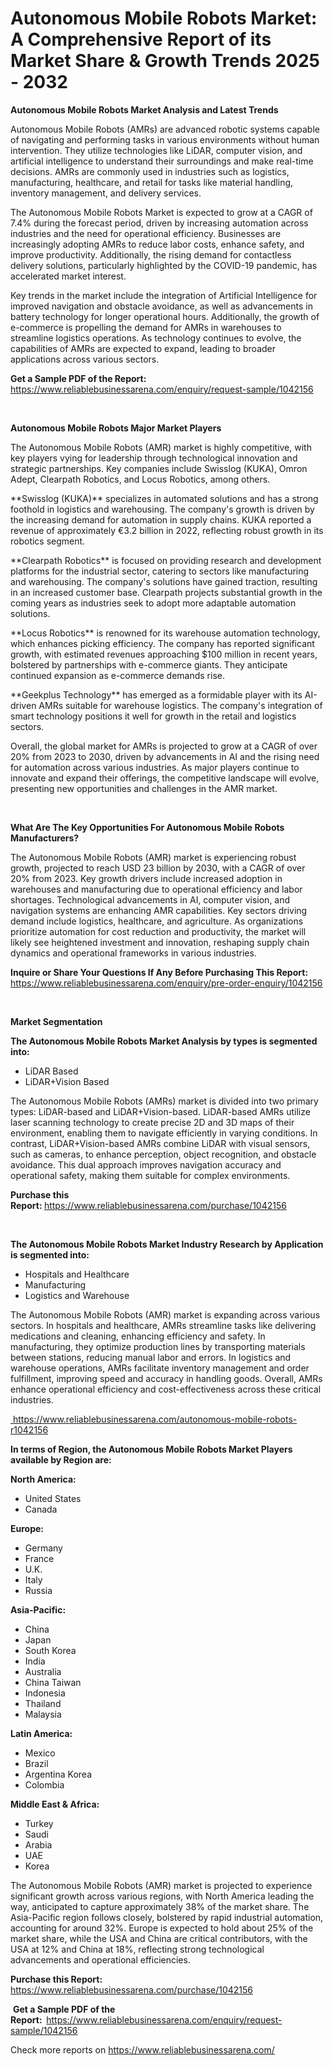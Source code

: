 <p><h1>Autonomous Mobile Robots Market: A Comprehensive Report of its Market Share & Growth Trends 2025 - 2032</h1></p><p><strong>Autonomous Mobile Robots Market Analysis and Latest Trends</strong></p>
<p><p>Autonomous Mobile Robots (AMRs) are advanced robotic systems capable of navigating and performing tasks in various environments without human intervention. They utilize technologies like LiDAR, computer vision, and artificial intelligence to understand their surroundings and make real-time decisions. AMRs are commonly used in industries such as logistics, manufacturing, healthcare, and retail for tasks like material handling, inventory management, and delivery services.</p><p>The Autonomous Mobile Robots Market is expected to grow at a CAGR of 7.4% during the forecast period, driven by increasing automation across industries and the need for operational efficiency. Businesses are increasingly adopting AMRs to reduce labor costs, enhance safety, and improve productivity. Additionally, the rising demand for contactless delivery solutions, particularly highlighted by the COVID-19 pandemic, has accelerated market interest.</p><p>Key trends in the market include the integration of Artificial Intelligence for improved navigation and obstacle avoidance, as well as advancements in battery technology for longer operational hours. Additionally, the growth of e-commerce is propelling the demand for AMRs in warehouses to streamline logistics operations. As technology continues to evolve, the capabilities of AMRs are expected to expand, leading to broader applications across various sectors.</p></p>
<p><strong>Get a Sample PDF of the Report:&nbsp;</strong> <a href="https://www.reliablebusinessarena.com/enquiry/request-sample/1042156?utm_campaign=2724&utm_medium=2&utm_source=Github&utm_content=ia&utm_term=28022025&utm_id=autonomous-mobile-robots">https://www.reliablebusinessarena.com/enquiry/request-sample/1042156</a></p>
<p>&nbsp;</p>
<p><strong>Autonomous Mobile Robots Major Market Players</strong></p>
<p><p>The Autonomous Mobile Robots (AMR) market is highly competitive, with key players vying for leadership through technological innovation and strategic partnerships. Key companies include Swisslog (KUKA), Omron Adept, Clearpath Robotics, and Locus Robotics, among others. </p><p>**Swisslog (KUKA)** specializes in automated solutions and has a strong foothold in logistics and warehousing. The company's growth is driven by the increasing demand for automation in supply chains. KUKA reported a revenue of approximately €3.2 billion in 2022, reflecting robust growth in its robotics segment.</p><p>**Clearpath Robotics** is focused on providing research and development platforms for the industrial sector, catering to sectors like manufacturing and warehousing. The company's solutions have gained traction, resulting in an increased customer base. Clearpath projects substantial growth in the coming years as industries seek to adopt more adaptable automation solutions.</p><p>**Locus Robotics** is renowned for its warehouse automation technology, which enhances picking efficiency. The company has reported significant growth, with estimated revenues approaching $100 million in recent years, bolstered by partnerships with e-commerce giants. They anticipate continued expansion as e-commerce demands rise.</p><p>**Geekplus Technology** has emerged as a formidable player with its AI-driven AMRs suitable for warehouse logistics. The company's integration of smart technology positions it well for growth in the retail and logistics sectors.</p><p>Overall, the global market for AMRs is projected to grow at a CAGR of over 20% from 2023 to 2030, driven by advancements in AI and the rising need for automation across various industries. As major players continue to innovate and expand their offerings, the competitive landscape will evolve, presenting new opportunities and challenges in the AMR market.</p></p>
<p>&nbsp;</p>
<p><strong>What Are The Key Opportunities For Autonomous Mobile Robots Manufacturers?</strong></p>
<p><p>The Autonomous Mobile Robots (AMR) market is experiencing robust growth, projected to reach USD 23 billion by 2030, with a CAGR of over 20% from 2023. Key growth drivers include increased adoption in warehouses and manufacturing due to operational efficiency and labor shortages. Technological advancements in AI, computer vision, and navigation systems are enhancing AMR capabilities. Key sectors driving demand include logistics, healthcare, and agriculture. As organizations prioritize automation for cost reduction and productivity, the market will likely see heightened investment and innovation, reshaping supply chain dynamics and operational frameworks in various industries.</p></p>
<p><strong>Inquire or Share Your Questions If Any Before Purchasing This Report:</strong> <a href="https://www.reliablebusinessarena.com/enquiry/pre-order-enquiry/1042156?utm_campaign=2724&utm_medium=2&utm_source=Github&utm_content=ia&utm_term=28022025&utm_id=autonomous-mobile-robots">https://www.reliablebusinessarena.com/enquiry/pre-order-enquiry/1042156</a></p>
<p>&nbsp;</p>
<p><strong>Market Segmentation</strong></p>
<p><strong>The Autonomous Mobile Robots Market Analysis by types is segmented into:</strong></p>
<p><ul><li>LiDAR Based</li><li>LiDAR+Vision Based</li></ul></p>
<p><p>The Autonomous Mobile Robots (AMRs) market is divided into two primary types: LiDAR-based and LiDAR+Vision-based. LiDAR-based AMRs utilize laser scanning technology to create precise 2D and 3D maps of their environment, enabling them to navigate efficiently in varying conditions. In contrast, LiDAR+Vision-based AMRs combine LiDAR with visual sensors, such as cameras, to enhance perception, object recognition, and obstacle avoidance. This dual approach improves navigation accuracy and operational safety, making them suitable for complex environments.</p></p>
<p><strong>Purchase this Report:&nbsp;</strong><a href="https://www.reliablebusinessarena.com/purchase/1042156?utm_campaign=2724&utm_medium=2&utm_source=Github&utm_content=ia&utm_term=28022025&utm_id=autonomous-mobile-robots">https://www.reliablebusinessarena.com/purchase/1042156</a></p>
<p>&nbsp;</p>
<p><strong>The Autonomous Mobile Robots Market Industry Research by Application is segmented into:</strong></p>
<p><ul><li>Hospitals and Healthcare</li><li>Manufacturing</li><li>Logistics and Warehouse</li></ul></p>
<p><p>The Autonomous Mobile Robots (AMR) market is expanding across various sectors. In hospitals and healthcare, AMRs streamline tasks like delivering medications and cleaning, enhancing efficiency and safety. In manufacturing, they optimize production lines by transporting materials between stations, reducing manual labor and errors. In logistics and warehouse operations, AMRs facilitate inventory management and order fulfillment, improving speed and accuracy in handling goods. Overall, AMRs enhance operational efficiency and cost-effectiveness across these critical industries.</p></p>
<p><a href="https://www.reliablebusinessarena.com/autonomous-mobile-robots-r1042156?utm_campaign=2724&utm_medium=2&utm_source=Github&utm_content=ia&utm_term=28022025&utm_id=autonomous-mobile-robots">&nbsp;https://www.reliablebusinessarena.com/autonomous-mobile-robots-r1042156</a></p>
<p><strong>In terms of Region, the Autonomous Mobile Robots Market Players available by Region are:</strong></p>
<p>
    <p> <strong> North America: </strong>
        <ul>
            <li>United States</li>
            <li>Canada</li>
        </ul>
        </p> 
    <p> <strong> Europe: </strong>
        <ul>
            <li>Germany</li>
            <li>France</li>
            <li>U.K.</li>
            <li>Italy</li>
            <li>Russia</li>
        </ul>
        </p> 
    <p> <strong> Asia-Pacific: </strong>
        <ul>
            <li>China</li>
            <li>Japan</li>
            <li>South Korea</li>
            <li>India</li>
            <li>Australia</li>
            <li>China Taiwan</li>
            <li>Indonesia</li>
            <li>Thailand</li>
            <li>Malaysia</li>
        </ul>
        </p> 
    <p> <strong> Latin America: </strong>
        <ul>
            <li>Mexico</li>
            <li>Brazil</li>
            <li>Argentina Korea</li>
            <li>Colombia</li>
        </ul>
        </p> 
    <p> <strong> Middle East & Africa: </strong>
        <ul>
            <li>Turkey</li>
            <li>Saudi</li>
            <li>Arabia</li>
            <li>UAE</li>
            <li>Korea</li>
        </ul>
    </p>
    </p>
<p><p>The Autonomous Mobile Robots (AMR) market is projected to experience significant growth across various regions, with North America leading the way, anticipated to capture approximately 38% of the market share. The Asia-Pacific region follows closely, bolstered by rapid industrial automation, accounting for around 32%. Europe is expected to hold about 25% of the market share, while the USA and China are critical contributors, with the USA at 12% and China at 18%, reflecting strong technological advancements and operational efficiencies.</p></p>
<p><strong>Purchase this Report: </strong><a href="https://www.reliablebusinessarena.com/purchase/1042156?utm_campaign=2724&utm_medium=2&utm_source=Github&utm_content=ia&utm_term=28022025&utm_id=autonomous-mobile-robots">https://www.reliablebusinessarena.com/purchase/1042156</a></p>
<p>&nbsp;<strong>Get a Sample PDF of the Report:&nbsp;&nbsp;</strong><a href="https://www.reliablebusinessarena.com/enquiry/request-sample/1042156?utm_campaign=2724&utm_medium=2&utm_source=Github&utm_content=ia&utm_term=28022025&utm_id=autonomous-mobile-robots">https://www.reliablebusinessarena.com/enquiry/request-sample/1042156</a></p>
<p><strong></strong></p>
<p>Check more reports on <a href="https://www.reliablebusinessarena.com/?utm_campaign=2724&utm_medium=2&utm_source=Github&utm_content=ia&utm_term=28022025&utm_id=autonomous-mobile-robots">https://www.reliablebusinessarena.com/</a></p>
